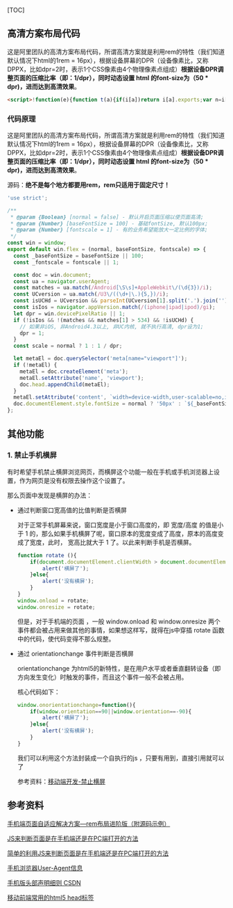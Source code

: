 [TOC]

## 高清方案布局代码

这是阿里团队的高清方案布局代码，所谓高清方案就是利用rem的特性（我们知道默认情况下html的1rem = 16px），根据设备屏幕的DPR（设备像素比，又称DPPX，比如dpr=2时，表示1个CSS像素由4个物理像素点组成）**根据设备DPR调整页面的压缩比率（即：1/dpr），同时动态设置 html 的font-size为（50 \* dpr)，进而达到高清效果**。

 ```html
<script>!function(e){function t(a){if(i[a])return i[a].exports;var n=i[a]={exports:{},id:a,loaded:!1};return e[a].call(n.exports,n,n.exports,t),n.loaded=!0,n.exports}var i={};return t.m=e,t.c=i,t.p="",t(0)}([function(e,t){"use strict";Object.defineProperty(t,"__esModule",{value:!0});var i=window;t["default"]=i.flex=function(normal,e,t){var a=e||100,n=t||1,r=i.document,o=navigator.userAgent,d=o.match(/Android[\S\s]+AppleWebkit\/(\d{3})/i),l=o.match(/U3\/((\d+|\.){5,})/i),c=l&&parseInt(l[1].split(".").join(""),10)>=80,p=navigator.appVersion.match(/(iphone|ipad|ipod)/gi),s=i.devicePixelRatio||1;p||d&&d[1]>534||c||(s=1);var u=normal?1:1/s,m=r.querySelector('meta[name="viewport"]');m||(m=r.createElement("meta"),m.setAttribute("name","viewport"),r.head.appendChild(m)),m.setAttribute("content","width=device-width,user-scalable=no,initial-scale="+u+",maximum-scale="+u+",minimum-scale="+u),r.documentElement.style.fontSize=normal?"50px": a/2*s*n+"px"},e.exports=t["default"]}]);  flex(false,100, 1);</script>

 ```

### 代码原理

这是阿里团队的高清方案布局代码，所谓高清方案就是利用rem的特性（我们知道默认情况下html的1rem = 16px），根据设备屏幕的DPR（设备像素比，又称DPPX，比如dpr=2时，表示1个CSS像素由4个物理像素点组成）**根据设备DPR调整页面的压缩比率（即：1/dpr），同时动态设置 html 的font-size为（50 \* dpr)，进而达到高清效果**。

源码：**绝不是每个地方都要用rem，rem只适用于固定尺寸！**

```javascript
'use strict';

/**
 * @param {Boolean} [normal = false] - 默认开启页面压缩以使页面高清;  
 * @param {Number} [baseFontSize = 100] - 基础fontSize, 默认100px;
 * @param {Number} [fontscale = 1] - 有的业务希望能放大一定比例的字体;
 */
const win = window;
export default win.flex = (normal, baseFontSize, fontscale) => {
  const _baseFontSize = baseFontSize || 100;
  const _fontscale = fontscale || 1;

  const doc = win.document;
  const ua = navigator.userAgent;
  const matches = ua.match(/Android[\S\s]+AppleWebkit\/(\d{3})/i);
  const UCversion = ua.match(/U3\/((\d+|\.){5,})/i);
  const isUCHd = UCversion && parseInt(UCversion[1].split('.').join(''), 10) >= 80;
  const isIos = navigator.appVersion.match(/(iphone|ipad|ipod)/gi);
  let dpr = win.devicePixelRatio || 1;
  if (!isIos && !(matches && matches[1] > 534) && !isUCHd) {
    // 如果非iOS, 非Android4.3以上, 非UC内核, 就不执行高清, dpr设为1;
    dpr = 1;
  }
  const scale = normal ? 1 : 1 / dpr;

  let metaEl = doc.querySelector('meta[name="viewport"]');
  if (!metaEl) {
    metaEl = doc.createElement('meta');
    metaEl.setAttribute('name', 'viewport');
    doc.head.appendChild(metaEl);
  }
  metaEl.setAttribute('content', `width=device-width,user-scalable=no,initial-scale=${scale},maximum-scale=${scale},minimum-scale=${scale}`);
  doc.documentElement.style.fontSize = normal ? '50px' : `${_baseFontSize / 2 * dpr * _fontscale}px`;
};
```



## 其他功能

### 1. 禁止手机横屏

有时希望手机禁止横屏浏览网页，而横屏这个功能一般在手机或手机浏览器上设置，作为网页是没有权限去操作这个设置了。

那么页面中发现是横屏的办法：

- 通过判断窗口宽高值的比值判断是否横屏

  对于正常手机屏幕来说，窗口宽度是小于窗口高度的，即 宽度/高度 的值是小于 1 的，那么如果手机横屏了呢，窗口原本的宽度变成了高度，原本的高度变成了宽度，此时， 宽高比就大于 1 了。以此来判断手机是否横屏。

  ```javascript
  function rotate (){
      if(document.documentElement.clientWidth > document.documentElement.clientHeight){
          alert('横屏了');
      }else{
          alert('没有横屏');
      }
  }
  window.onload = rotate;
  window.onresize = rotate;
  ```

  但是，对于手机端的页面 ，一般 window.onload 和 window.onresize 两个事件都会被占用来做其他的事情，如果想这样写，就得在js中穿插 rotate 函数中的代码，使代码变得不那么规整。

- 通过 orientationchange 事件判断是否横屏

  orientationchange 为html5的新特性，是在用户水平或者垂直翻转设备（即方向发生变化）时触发的事件，而且这个事件一般不会被占用。

  核心代码如下：

  ```javascript
  window.onorientationchange=function(){
      if(window.orientation==90||window.orientation==-90){
          alert('横屏了');
      }else{
          alert('没有横屏');
      }
  }
  ```

  我们可以利用这个方法封装成一个自执行的js ，只要有用到，直接引用就可以了

  参考资料：[移动端开发-禁止横屏](https://www.cnblogs.com/hanguozhi/p/7405840.html)

  



## 参考资料

[手机端页面自适应解决方案—rem布局进阶版（附源码示例）](https://www.jianshu.com/p/985d26b40199)

[JS来判断页面是在手机端还是在PC端打开的方法](https://blog.csdn.net/a419419/article/details/78752417)

[简单的利用JS来判断页面是在手机端还是在PC端打开的方法](https://www.cnblogs.com/gaohuijiao/p/6736155.html)

[手机浏览器User-Agent信息](https://blog.csdn.net/ccclll1990/article/details/17006159)

[手机版头部声明细则 CSDN](https://blog.csdn.net/ft2166826/article/details/49833563)

[移动前端常用的html5 head标签](https://www.jianshu.com/p/f7f7307ee021)